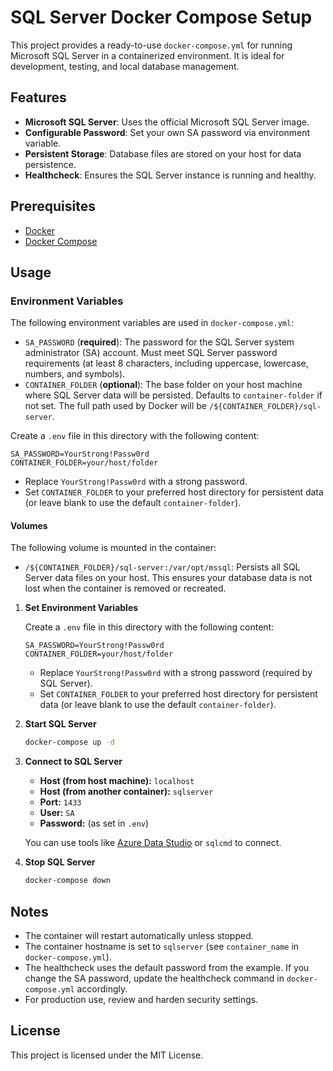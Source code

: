 # SQL Server Docker Compose Setup

This project provides a ready-to-use `docker-compose.yml` for running Microsoft SQL Server in a containerized environment. It is ideal for development, testing, and local database management.

## Features
- **Microsoft SQL Server**: Uses the official Microsoft SQL Server image.
- **Configurable Password**: Set your own SA password via environment variable.
- **Persistent Storage**: Database files are stored on your host for data persistence.
- **Healthcheck**: Ensures the SQL Server instance is running and healthy.

## Prerequisites
- [Docker](https://www.docker.com/get-started)
- [Docker Compose](https://docs.docker.com/compose/install/)

## Usage

### Environment Variables
The following environment variables are used in `docker-compose.yml`:

- `SA_PASSWORD` (**required**): The password for the SQL Server system administrator (SA) account. Must meet SQL Server password requirements (at least 8 characters, including uppercase, lowercase, numbers, and symbols).
- `CONTAINER_FOLDER` (**optional**): The base folder on your host machine where SQL Server data will be persisted. Defaults to `container-folder` if not set. The full path used by Docker will be `/${CONTAINER_FOLDER}/sql-server`.

Create a `.env` file in this directory with the following content:
```env
SA_PASSWORD=YourStrong!Passw0rd
CONTAINER_FOLDER=your/host/folder
```
- Replace `YourStrong!Passw0rd` with a strong password.
- Set `CONTAINER_FOLDER` to your preferred host directory for persistent data (or leave blank to use the default `container-folder`).

#### Volumes
The following volume is mounted in the container:
- `/${CONTAINER_FOLDER}/sql-server:/var/opt/mssql`: Persists all SQL Server data files on your host. This ensures your database data is not lost when the container is removed or recreated.

1. **Set Environment Variables**
   
   Create a `.env` file in this directory with the following content:
   ```env
   SA_PASSWORD=YourStrong!Passw0rd
   CONTAINER_FOLDER=your/host/folder
   ```
   - Replace `YourStrong!Passw0rd` with a strong password (required by SQL Server).
   - Set `CONTAINER_FOLDER` to your preferred host directory for persistent data (or leave blank to use the default `container-folder`).

2. **Start SQL Server**
   ```bash
   docker-compose up -d
   ```

3. **Connect to SQL Server**
   - **Host (from host machine):** `localhost`
   - **Host (from another container):** `sqlserver`
   - **Port:** `1433`
   - **User:** `SA`
   - **Password:** (as set in `.env`)

   You can use tools like [Azure Data Studio](https://docs.microsoft.com/en-us/sql/azure-data-studio/download-azure-data-studio) or `sqlcmd` to connect.

4. **Stop SQL Server**
   ```bash
   docker-compose down
   ```

## Notes
- The container will restart automatically unless stopped.
- The container hostname is set to `sqlserver` (see `container_name` in `docker-compose.yml`).
- The healthcheck uses the default password from the example. If you change the SA password, update the healthcheck command in `docker-compose.yml` accordingly.
- For production use, review and harden security settings.

## License
This project is licensed under the MIT License.
